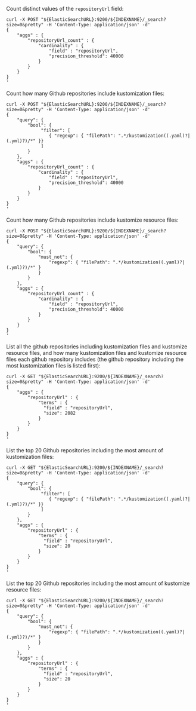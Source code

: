 Count distinct values of the `repositoryUrl` field:
```
curl -X POST "${ElasticSearchURL}:9200/${INDEXNAME}/_search?size=0&pretty" -H 'Content-Type: application/json' -d'
{
    "aggs" : {
        "repositoryUrl_count" : {
            "cardinality" : {
                "field" : "repositoryUrl",
                "precision_threshold": 40000
            }
        }
    }
}
'
```

Count how many Github repositories include kustomization files:
```
curl -X POST "${ElasticSearchURL}:9200/${INDEXNAME}/_search?size=0&pretty" -H 'Content-Type: application/json' -d'
{
    "query": {
        "bool": {
             "filter": [
                { "regexp": { "filePath": ".*/kustomization((.yaml)?|(.yml)?)/*" }}
             ]
        }
    },
    "aggs" : {
        "repositoryUrl_count" : {
            "cardinality" : {
                "field" : "repositoryUrl",
                "precision_threshold": 40000
            }
        }
    }
}
'
```

Count how many Github repositories include kustomize resource files:
```
curl -X POST "${ElasticSearchURL}:9200/${INDEXNAME}/_search?size=0&pretty" -H 'Content-Type: application/json' -d'
{
    "query": {
        "bool": {
            "must_not": {
                "regexp": { "filePath": ".*/kustomization((.yaml)?|(.yml)?)/*" }
            }
        }
    },
    "aggs" : {
        "repositoryUrl_count" : {
            "cardinality" : {
                "field" : "repositoryUrl",
                "precision_threshold": 40000
            }
        }
    }
}
'
```

List all the github repositories including kustomization files and kustomize resource files,
and how many kustomization files and kustomize resource files each github repository includes
(the github repository including the most kustomization files is listed first):
```
curl -X GET "${ElasticSearchURL}:9200/${INDEXNAME}/_search?size=0&pretty" -H 'Content-Type: application/json' -d'
{
    "aggs" : {
        "repositoryUrl" : {
            "terms" : {
              "field" : "repositoryUrl",
              "size": 2082
            }
        }
    }
}
'
```

List the top 20 Github repositories including the most amount of kustomization files:
```
curl -X GET "${ElasticSearchURL}:9200/${INDEXNAME}/_search?size=0&pretty" -H 'Content-Type: application/json' -d'
{
    "query": {
        "bool": {
             "filter": [
                { "regexp": { "filePath": ".*/kustomization((.yaml)?|(.yml)?)/*" }}
             ]
        }
    },
    "aggs" : {
        "repositoryUrl" : {
            "terms" : {
              "field" : "repositoryUrl",
              "size": 20
            }
        }
    }
}
'
```

List the top 20 Github repositories including the most amount of kustomize resource files:
```
curl -X GET "${ElasticSearchURL}:9200/${INDEXNAME}/_search?size=0&pretty" -H 'Content-Type: application/json' -d'
{
    "query": {
        "bool": {
            "must_not": {
                "regexp": { "filePath": ".*/kustomization((.yaml)?|(.yml)?)/*" }
            }
        }
    },
    "aggs" : {
        "repositoryUrl" : {
            "terms" : {
              "field" : "repositoryUrl",
              "size": 20
            }
        }
    }
}
'
```